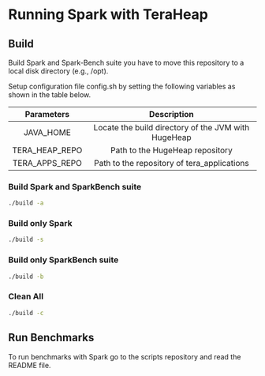 # Running Spark with TeraHeap

## Build
Build Spark and Spark-Bench suite you have to move this
repository to a local disk directory (e.g., /opt).

Setup configuration file config.sh by setting the following variables
as shown in the table below.

| **Parameters** 	|                   **Description**                   	|
|:--------------:	|:---------------------------------------------------:	|
| JAVA_HOME      	| Locate the build directory of the JVM with HugeHeap 	|
| TERA_HEAP_REPO 	| Path to the HugeHeap repository                     	|
| TERA_APPS_REPO 	| Path to the repository of tera_applications         	|

### Build Spark and SparkBench suite
```sh
./build -a
```
### Build only Spark
```sh
./build -s
```
### Build only SparkBench suite
```sh
./build -b
```
### Clean All
```sh
./build -c
```

## Run Benchmarks
To run benchmarks with Spark go to the scripts repository and read the
README file. 
